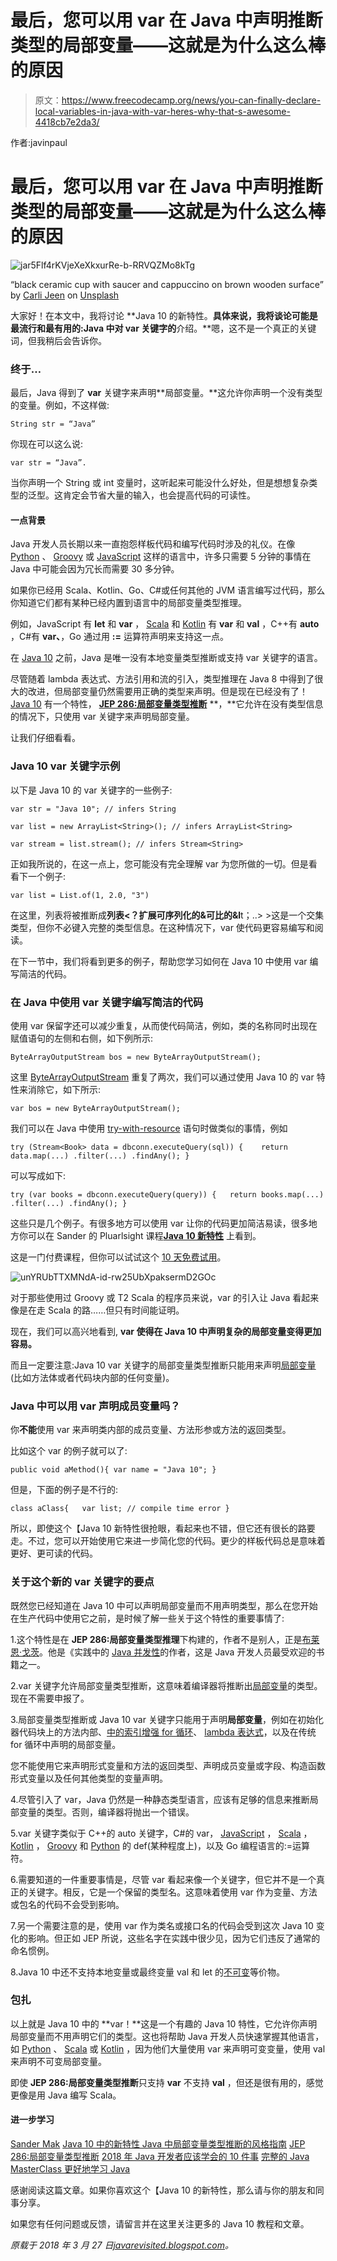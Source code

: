 # 最后，您可以用 var 在 Java 中声明推断类型的局部变量——这就是为什么这么棒的原因

> 原文：<https://www.freecodecamp.org/news/you-can-finally-declare-local-variables-in-java-with-var-heres-why-that-s-awesome-4418cb7e2da3/>

作者:javinpaul

# 最后，您可以用 var 在 Java 中声明推断类型的局部变量——这就是为什么这么棒的原因

![jar5Flf4rKVjeXeXkxurRe-b-RRVQZMo8kTg](img/dba1abc393e0e4674a882a894101ef9c.png)

“black ceramic cup with saucer and cappuccino on brown wooden surface” by [Carli Jeen](https://unsplash.com/@carlijeen?utm_source=medium&utm_medium=referral) on [Unsplash](https://unsplash.com?utm_source=medium&utm_medium=referral)

大家好！在本文中，我将讨论 **Java 10 的新特性。**具体来说，我将谈论可能是最流行和最有用的:Java 中对 var 关键字的**介绍。**嗯，这不是一个真正的关键词，但我稍后会告诉你。

### 终于…

最后，Java 得到了 **var** 关键字来声明**局部变量。**这允许你声明一个没有类型的变量。例如，不这样做:

`String str = “Java”`

你现在可以这么说:

`var str = “Java”.`

当你声明一个 String 或 int 变量时，这听起来可能没什么好处，但是想想复杂类型的泛型。这肯定会节省大量的输入，也会提高代码的可读性。

#### 一点背景

Java 开发人员长期以来一直抱怨样板代码和编写代码时涉及的礼仪。在像 [Python](http://javarevisited.blogspot.sg/2018/03/top-5-courses-to-learn-python-in-2018.html) 、 [Groovy](http://javarevisited.blogspot.sg/2017/08/top-5-books-to-learn-groovy-for-java.html) 或 [JavaScript](http://javarevisited.blogspot.sg/2017/02/top-5-javascript-books-to-learn-best-of-lot-must-read.html) 这样的语言中，许多只需要 5 分钟的事情在 Java 中可能会因为冗长而需要 30 多分钟。

如果你已经用 Scala、Kotlin、Go、C#或任何其他的 JVM 语言编写过代码，那么你知道它们都有某种已经内置到语言中的局部变量类型推理。

例如，JavaScript 有 **let** 和 **var** ， [Scala](http://javarevisited.blogspot.sg/2018/01/10-reasons-to-learn-scala-programming.html#axzz550Ppgfxg) 和 [Kotlin](http://www.java67.com/2017/12/10-programming-languages-to-learn-in.html) 有 **var** 和 **val** ，C++有 **auto** ，C#有 **var、**，Go 通过用 **:=** 运算符声明来支持这一点。

在 [Java 10](http://javarevisited.blogspot.sg/2018/03/java-10-released-10-new-features-java.html) 之前，Java 是唯一没有本地变量类型推断或支持 var 关键字的语言。

尽管随着 lambda 表达式、方法引用和流的引入，类型推理在 Java 8 中得到了很大的改进，但局部变量仍然需要用正确的类型来声明。但是现在已经没有了！ [Java 10](http://javarevisited.blogspot.sg/2018/03/java-10-released-10-new-features-java.html#axzz5ALJyiIAt) 有一个特性， [**JEP 286:局部变量类型推断**](http://openjdk.java.net/jeps/286) **，**它允许在没有类型信息的情况下，只使用 var 关键字来声明局部变量。

让我们仔细看看。

### Java 10 var 关键字示例

以下是 Java 10 的 var 关键字的一些例子:

```
var str = "Java 10"; // infers String 
```

```
var list = new ArrayList<String>(); // infers ArrayList<String>
```

```
var stream = list.stream(); // infers Stream<String>
```

正如我所说的，在这一点上，您可能没有完全理解 var 为您所做的一切。但是看看下一个例子:

```
var list = List.of(1, 2.0, "3")
```

在这里，列表将被推断成**列表<？扩展可序列化的&可比的&l**t；..> >这是一个交集类型，但你不必键入完整的类型信息。在这种情况下，var 使代码更容易编写和阅读。

在下一节中，我们将看到更多的例子，帮助您学习如何在 Java 10 中使用 var 编写简洁的代码。

### 在 Java 中使用 var 关键字编写简洁的代码

使用 var 保留字还可以减少重复，从而使代码简洁，例如，类的名称同时出现在赋值语句的左侧和右侧，如下例所示:

```
ByteArrayOutputStream bos = new ByteArrayOutputStream();
```

这里 [ByteArrayOutputStream](https://docs.oracle.com/javase/10/docs/api/java/io/ByteArrayOutputStream.html) 重复了两次，我们可以通过使用 Java 10 的 var 特性来消除它，如下所示:

```
var bos = new ByteArrayOutputStream();
```

我们可以在 Java 中使用 [try-with-resource](https://javarevisited.blogspot.com/2011/09/arm-automatic-resource-management-in.html) 语句时做类似的事情，例如

```
try (Stream<Book> data = dbconn.executeQuery(sql)) {    return data.map(...) .filter(...) .findAny(); }
```

可以写成如下:

```
try (var books = dbconn.executeQuery(query)) {   return books.map(...) .filter(...) .findAny(); }
```

这些只是几个例子。有很多地方可以使用 var 让你的代码更加简洁易读，很多地方你可以在 Sander 的 Pluarlsight 课程[**Java 10 新特性**](https://pluralsight.pxf.io/c/1193463/424552/7490?u=https%3A%2F%2Fwww.pluralsight.com%2Fcourses%2Fwhats-new-java-10-local-variable-type-inference) 上看到。

这是一门付费课程，但你可以试试这个 [10 天免费试用](http://pluralsight.pxf.io/c/1193463/424552/7490?u=https%3A%2F%2Fwww.pluralsight.com%2Flearn)。

![unYRUbTTXMNdA-id-rw25UbXpaksermD2GOc](img/d319661080dc02f5cbfb31f699ee9ff4.png)

对于那些使用过 Groovy 或 T2 Scala 的程序员来说，var 的引入让 Java 看起来像是在走 Scala 的路……但只有时间能证明。

现在，我们可以高兴地看到, **var 使得在 Java 10 中声明复杂的局部变量变得更加容易。**

而且一定要注意:Java 10 var 关键字的局部变量类型推断只能用来声明[局部变量](http://javarevisited.blogspot.sg/2012/02/difference-between-instance-class-and.html#axzz5ArdIFI7y)(比如方法体或者代码块内部的任何变量)。

### Java 中可以用 var 声明成员变量吗？

你**不能**使用 var 来声明类内部的成员变量、方法形参或方法的返回类型。

比如这个 var 的例子就可以了:

```
public void aMethod(){ var name = "Java 10"; } 
```

但是，下面的例子是不行的:

```
class aClass{   var list; // compile time error }
```

所以，即使这个【Java 10 新特性很抢眼，看起来也不错，但它还有很长的路要走。不过，您可以开始使用它来进一步简化您的代码。更少的样板代码总是意味着更好、更可读的代码。

### 关于这个新的 var 关键字的要点

既然您已经知道在 Java 10 中可以声明局部变量而不用声明类型，那么在您开始在生产代码中使用它之前，是时候了解一些关于这个特性的重要事情了:

1.这个特性是在 **JEP 286:局部变量类型推理**下构建的，作者不是别人，正是[布莱恩·戈茨](https://www.freecodecamp.org/news/you-can-finally-declare-local-variables-in-java-with-var-heres-why-that-s-awesome-4418cb7e2da3/undefined)。他是《实践中的 [Java 并发性](http://www.amazon.com/dp/0321349601/?tag=javamysqlanta-20)的作者，这是 Java 开发人员最受欢迎的书籍之一。

2.var 关键字允许局部变量类型推断，这意味着编译器将推断出[局部变量](https://javarevisited.blogspot.com/2012/02/difference-between-instance-class-and.html)的类型。现在不需要申报了。

3.局部变量类型推断或 Java 10 var 关键字只能用于声明**局部变量**，例如在初始化器代码块上的方法内部、[中的索引增强 for 循环](http://javarevisited.blogspot.sg/2017/01/difference-between-for-loop-and-enhanced-forlop-in-java.html#axzz4pp42TeHu)、 [lambda 表达式](http://www.java67.com/2017/06/10-points-about-lambda-expressions-in-java-8.html)，以及在传统 for 循环中声明的局部变量。

您不能使用它来声明形式变量和方法的返回类型、声明成员变量或字段、构造函数形式变量以及任何其他类型的变量声明。

4.尽管引入了 var，Java 仍然是一种静态类型语言，应该有足够的信息来推断局部变量的类型。否则，编译器将抛出一个错误。

5.var 关键字类似于 C++的 auto 关键字，C#的 var， [JavaScript](http://javarevisited.blogspot.sg/2018/01/top-10-udemy-courses-for-java-and-web-developers.html) ， [Scala](http://javarevisited.blogspot.sg/2017/03/top-30-scala-and-functional-programming.html) ， [Kotlin](http://javarevisited.blogspot.sg/2018/02/5-courses-to-learn-kotlin-programming-java-android.html) ， [Groovy](http://javarevisited.blogspot.sg/2018/02/top-3-jvm-languages-java-programmer-learn.html#axzz56WXxxAC0) 和 [Python](http://www.java67.com/2018/02/5-free-python-online-courses-for-beginners.html) 的 def(某种程度上)，以及 Go 编程语言的:=运算符。

6.需要知道的一件重要事情是，尽管 var 看起来像一个关键字，但它并不是一个真正的关键字。相反，它是一个保留的类型名。这意味着使用 var 作为变量、方法或包名的代码不会受到影响。

7.另一个需要注意的是，使用 var 作为类名或接口名的代码会受到这次 Java 10 变化的影响。但正如 JEP 所说，这些名字在实践中很少见，因为它们违反了通常的命名惯例。

8.Java 10 中还不支持本地变量或最终变量 val 和 let 的[不可变](http://javarevisited.blogspot.sg/2018/02/java-9-example-factory-methods-for-collections-immutable-list-set-map.html)等价物。

### 包扎

以上就是 Java 10 中的 **var！**这是一个有趣的 Java 10 特性，它允许你声明局部变量而不用声明它们的类型。这也将帮助 Java 开发人员快速掌握其他语言，如 [Python](https://javarevisited.blogspot.com/2018/05/10-reasons-to-learn-python-programming.html) 、 [Scala](https://javarevisited.blogspot.com/2018/01/10-reasons-to-learn-scala-programming.html#axzz550Ppgfxg) 或 [Kotlin](https://hackernoon.com/should-android-developers-learn-kotlin-or-java-ee391902736f) ，因为他们大量使用 var 来声明可变变量，使用 val 来声明不可变局部变量。

即使 **JEP 286:局部变量类型推断**只支持 **var** 不支持 **val** ，但还是很有用的，感觉更像是用 Java 编写 Scala。

#### **进一步学习**

[Sander Mak](https://pluralsight.pxf.io/c/1193463/424552/7490?u=https%3A%2F%2Fwww.pluralsight.com%2Fcourses%2Fwhats-new-java-10-local-variable-type-inference)
[Java 10 中的新特性 Java 中局部变量类型推断的风格指南](http://openjdk.java.net/projects/amber/LVTIstyle.html)
[JEP 286:局部变量类型推断](http://openjdk.java.net/jeps/286)
[2018 年 Java 开发者应该学会的 10 件事](http://javarevisited.blogspot.sg/2017/12/10-things-java-programmers-should-learn.html#axzz53ENLS1RB)
[完整的 Java MasterClass 更好地学习 Java](https://click.linksynergy.com/fs-bin/click?id=JVFxdTr9V80&subid=0&offerid=323058.1&type=10&tmpid=14538&RD_PARM1=https%3A%2F%2Fwww.udemy.com%2Fjava-the-complete-java-developer-course%2F)

感谢阅读这篇文章。如果你喜欢这个【Java 10 的新特性，那么请与你的朋友和同事分享。

如果您有任何问题或反馈，请留言并在这里关注更多的 Java 10 教程和文章。

*原载于 2018 年 3 月 27 日[javarevisited.blogspot.com](https://javarevisited.blogspot.com/2018/03/finally-java-10-has-var-to-declare-local-variables.html)。*